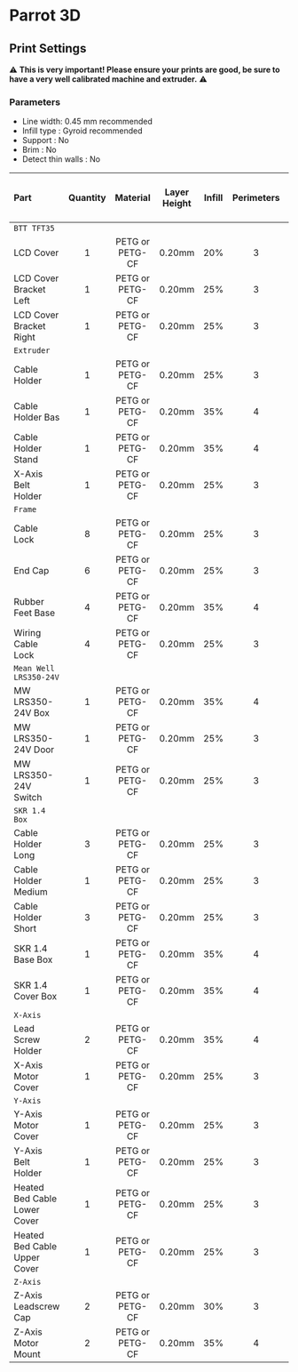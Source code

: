 # Parrot 3D

## Print Settings

:warning: **This is very important! Please ensure your prints are good, be sure to have a very well calibrated machine and extruder.** :warning:


### Parameters

* Line width: 0.45 mm recommended
* Infill type : Gyroid recommended
* Support : No
* Brim : No
* Detect thin walls : No

| Part | Quantity | Material | Layer<br/>Height | Infill | Perimeters | Top and<br/>Bottom<br/>Layers |
|:-----|:--------:|:--------:|:----------------:|:------:|:----------:|:-----------------------------:|
| `BTT TFT35` |||||||
| LCD Cover                         | 1 | PETG or PETG-CF | 0.20mm | 20% | 3 | 5 |
| LCD Cover Bracket Left            | 1 | PETG or PETG-CF | 0.20mm | 25% | 3 | 5 |
| LCD Cover Bracket Right           | 1 | PETG or PETG-CF | 0.20mm | 25% | 3 | 5 |
| `Extruder` |||||||
| Cable Holder                      | 1 | PETG or PETG-CF | 0.20mm | 25% | 3 | 5 |
| Cable Holder Bas                  | 1 | PETG or PETG-CF | 0.20mm | 35% | 4 | 5 |
| Cable Holder Stand                | 1 | PETG or PETG-CF | 0.20mm | 35% | 4 | 5 |
| X-Axis Belt Holder                | 1 | PETG or PETG-CF | 0.20mm | 25% | 3 | 5 |
| `Frame` |||||||
| Cable Lock                        | 8 | PETG or PETG-CF | 0.20mm | 25% | 3 | 5 |
| End Cap                           | 6 | PETG or PETG-CF | 0.20mm | 25% | 3 | 5 |
| Rubber Feet Base                  | 4 | PETG or PETG-CF | 0.20mm | 35% | 4 | 5 |
| Wiring Cable Lock                 | 4 | PETG or PETG-CF | 0.20mm | 25% | 3 | 5 |
| `Mean Well LRS350-24V` |||||||
| MW LRS350-24V Box                 | 1 | PETG or PETG-CF | 0.20mm | 35% | 4 | 5 |
| MW LRS350-24V Door                | 1 | PETG or PETG-CF | 0.20mm | 25% | 3 | 5 |
| MW LRS350-24V Switch              | 1 | PETG or PETG-CF | 0.20mm | 25% | 3 | 5 |
| `SKR 1.4 Box` |||||||
| Cable Holder Long                 | 3 | PETG or PETG-CF | 0.20mm | 25% | 3 | 5 |
| Cable Holder Medium               | 1 | PETG or PETG-CF | 0.20mm | 25% | 3 | 5 |
| Cable Holder Short                | 3 | PETG or PETG-CF | 0.20mm | 25% | 3 | 5 |
| SKR 1.4 Base Box                  | 1 | PETG or PETG-CF | 0.20mm | 35% | 4 | 5 |
| SKR 1.4 Cover Box                 | 1 | PETG or PETG-CF | 0.20mm | 35% | 4 | 5 |
| `X-Axis` |||||||
| Lead Screw Holder                 | 2 | PETG or PETG-CF | 0.20mm | 35% | 4 | 5 |
| X-Axis Motor Cover                | 1 | PETG or PETG-CF | 0.20mm | 25% | 3 | 5 |
| `Y-Axis` |||||||
| Y-Axis Motor Cover                | 1 | PETG or PETG-CF | 0.20mm | 25% | 3 | 5 |
| Y-Axis Belt Holder                | 1 | PETG or PETG-CF | 0.20mm | 25% | 3 | 5 |
| Heated Bed Cable Lower Cover      | 1 | PETG or PETG-CF | 0.20mm | 25% | 3 | 5 |
| Heated Bed Cable Upper Cover      | 1 | PETG or PETG-CF | 0.20mm | 25% | 3 | 5 |
| `Z-Axis` |||||||
| Z-Axis Leadscrew Cap              | 2 | PETG or PETG-CF | 0.20mm | 30% | 3 | 5 |
| Z-Axis Motor Mount                | 2 | PETG or PETG-CF | 0.20mm | 35% | 4 | 5 |
